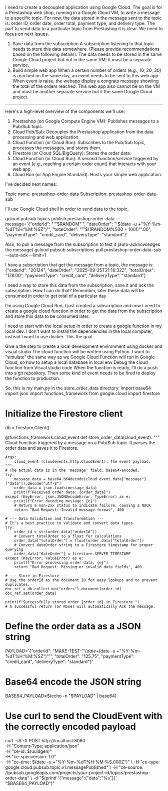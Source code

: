 I need to create a decoupled application using Google Cloud.
The goal is for a Prestashop web shop, running in a Google Cloud VM, to write a message to a specific topic.
For now, the data stored in the message sent to the topic is: order ID, order date, order total, payment type, and delivery type.
The part to send data to a particular topic from Prestashop it is clear. We need to focus on next issues.

1. Save data from the subscription
   A subscription listening to that topic needs to store this data somewhere. (Please provide recommendations based on the following details).
   The data needs to be stored in the same Google Cloud project but not in the same VM; it must be a separate service.
2. Build simple web app
   When a certain number of orders (e.g., 10, 20, 30) is reached on the same day, an event needs to be sent to this web app
   When event is raise, the webapp display a congrats message showiing the total of the orders reached.
   This web app also cannot be on the VM and must be another separate service but it the same Google Cloud project.

---

Here's a high-level overview of the components we'll use:

1. Prestashop (on Google Compute Engine VM): Publishes messages to a Pub/Sub topic.
2. Cloud Pub/Sub: Decouples the Prestashop application from the data processing and web application.
3. Cloud Function (or Cloud Run): Subscribes to the Pub/Sub topic, processes the messages, and stores them.
4. Firestore (or Cloud SQL/BigQuery): Stores the order data.
5. Cloud Function (or Cloud Run): A second function/service triggered by an event (e.g., reaching a certain order count) that interacts with your web app.
6. Cloud Run (or App Engine Standard): Hosts your simple web application.

I've decided next names:

Topic name: prestashop-order-data
Subscription: prestashop-order-data-sub

I'll use Google Cloud shell in order to send data to the topic.

gcloud pubsub topics publish prestashop-order-data --message='{"orderId": "'"$RANDOM"'", "dateOrder": "'$(date -u +"%Y-%m-%dT%H:%M:%SZ")'", "totalOrder": "'"$((RANDOM%500 + 100))"'.00", "paymentType": "credit_card", "deliveryType": "standard"}'

Also, to pull a message from the subscription to test it (auto-acknowledges the message)
gcloud pubsub subscriptions pull prestashop-order-data-sub --auto-ack --limit=1

I have a subscription that get the message from a topic, the message is:
{"orderId": "20124", "dateOrder": "2025-09-25T21:16:32Z", "totalOrder": "178.00", "paymentType": "credit_card", "deliveryType": "standard"}

I need a way to store this data from the subscription, save it and ack the subscription. How I can do that?
Remember, later these data will be consumed in order to get total of a particular day

I’m using Google Cloud Run, I just created a subscription and now I need to create a google cloud function in order to get the data from the subscription and store this data to be consumed later.

I need to start with the local setup in order to create a google function in my local dev. I don't want to install the dependencies in the local computer, instead I want to use docker. This the goal

Give a the step to create a local development environment using docker and visual studio
The cloud function will be written using Python.
I want to “simulate” the same way as we Google Cloud Function will run in Google Cloud, so how to setup a local database in local env
Debug the cloud function from Visual studio code
When the function is ready, I’ll do a push into a git repository. Then some kind of event needs to be fired to deploy the function to production.

So, this is my main.py in the store_order_data directory: import base64
import json
import functions_framework
from google.cloud import firestore

# Initialize the Firestore client

db = firestore.Client()

@functions_framework.cloud_event
def store_order_data(cloud_event):
"""
Cloud Function triggered by a message on a Pub/Sub topic.
It parses the order data and saves it to Firestore.

    Args:
        cloud_event (cloudevents.http.CloudEvent): The event payload.
    """
    # The actual data is in the 'message' field, base64-encoded.
    try:
        message_data = base64.b64decode(cloud_event.data["message"]["data"]).decode("utf-8")
        order_data = json.loads(message_data)
        print(f"Received order data: {order_data}")
    except (KeyError, json.JSONDecodeError, TypeError) as e:
        print(f"Error decoding message: {e}")
        # Return a non-2xx status to indicate failure, causing a NACK
        return "Bad Request: Invalid message format", 400

    # --- Data Validation and Transformation ---
    # It's a best practice to validate and convert data types.
    try:
        order_id = str(order_data["orderId"])
        # Convert totalOrder to a float for calculations
        order_data["totalOrder"] = float(order_data["totalOrder"])
        # Convert dateOrder string to a Firestore timestamp for proper querying
        order_data["dateOrder"] = firestore.SERVER_TIMESTAMP
    except (KeyError, ValueError) as e:
        print(f"Error processing order data: {e}")
        return "Bad Request: Missing or invalid data fields", 400

    # --- Store in Firestore ---
    # Use the orderId as the document ID for easy lookups and to prevent duplicates.
    doc_ref = db.collection("orders").document(order_id)
    doc_ref.set(order_data)

    print(f"Successfully stored order {order_id} in Firestore.")
    # A successful return (or None) will automatically ACK the message.

# Define the order data as a JSON string

PAYLOAD='{"orderId": "MAKE-TEST-'"$(date +%s)"'", "dateOrder": "'"$(date -u +"%Y-%m-%dT%H:%M:%SZ")"'", "totalOrder": "125.75", "paymentType": "credit_card", "deliveryType": "standard"}'

# Base64 encode the JSON string

BASE64_PAYLOAD=$(echo -n "$PAYLOAD" | base64)

# Use curl to send the CloudEvent with the correctly encoded payload

curl -sS -X POST http://localhost:8080 \
 -H "Content-Type: application/json" \
 -H "ce-id: $(uuidgen)" \
     -H "ce-specversion: 1.0" \
     -H "ce-time: $(date -u +"%Y-%m-%dT%H:%M:%S.000Z")" \
     -H "ce-type: google.cloud.pubsub.topic.v1.messagePublished" \
     -H "ce-source: //pubsub.googleapis.com/projects/your-project-id/topics/prestashop-order-data" \
     -d "$(printf '{"message":{"data":"%s"}}' "$BASE64_PAYLOAD")"
